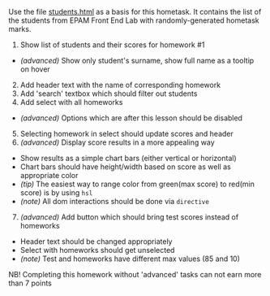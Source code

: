 Use the file [students.html](students.html) as a basis for this hometask.
It contains the list of the students from EPAM Front End Lab with randomly-generated hometask marks.

1. Show list of students and their scores for homework #1
  - *(advanced)* Show only student's surname, show full name as a tooltip on hover
2. Add header text with the name of corresponding homework
3. Add 'search' textbox which should filter out students
4. Add select with all homeworks
  - *(advanced)* Options which are after this lesson should be disabled
5. Selecting homework in select should update scores and header
6. *(advanced)* Display score results in a more appealing way
  - Show results as a simple chart bars (either vertical or horizontal)
  - Chart bars should have height/width based on score as well as appropriate color
  - *(tip)* The easiest way to range color from green(max score) to red(min score) is by using `hsl`
  - *(note)* All dom interactions should be done via `directive`
7. *(advanced)* Add button which should bring test scores instead of homeworks
  - Header text should be changed appropriately
  - Select with homeworks should get unselected
  - *(note)* Test and homeworks have different max values (85 and 10)

NB! Completing this homework without 'advanced' tasks can not earn more than 7 points
